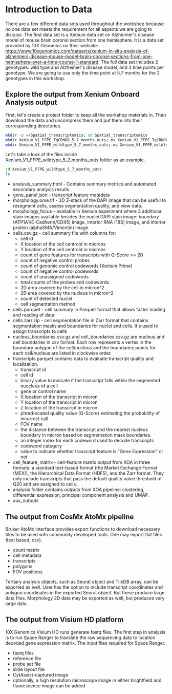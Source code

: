 # Introduction to Data

There are a few different data sets used throughout the workshop because no one data set meets the requirement for all aspects we are going to discuss. The first data set is a Xenium data set on Alzheimer's disease model of mouse brain coronal section from one hemisphere. It is a data set provided by 10X Genomics on their website: https://www.10xgenomics.com/datasets/xenium-in-situ-analysis-of-alzheimers-disease-mouse-model-brain-coronal-sections-from-one-hemisphere-over-a-time-course-1-standard. The full data set includes 2 genotypes: wild type and Alzheimer's disease model, and 3 time points per genotype. We are going to use only the time point at 5.7 months for the 2 genotypes in this workshop.


## Explore the output from Xenium Onboard Analysis output

First, let's create a project folder to keep all the workshop materials in. Then download the data and uncompress them and put them into their corresponding directories.

```bash
mkdir -p ~/Spatial_transcriptomics; cd Spatial_transcriptomics
mkdir Xenium_V1_FFPE_TgCRND8_5_7_months_outs; mv Xenium_V1_FFPE_TgCRND8_5_7_months_outs.zip Xenium_V1_FFPE_TgCRND8_5_7_months_outs/
mkdir Xenium_V1_FFPE_wildtype_5_7_months_outs; mv Xenium_V1_FFPE_wildtype_5_7_months_outs.zip Xenium_V1_FFPE_wildtype_5_7_months_outs/
```

Let's take a look at the files inside Xenium_V1_FFPE_wildtype_5_7_months_outs folder as an example.

```bash
cd Xenium_V1_FFPE_wildtype_5_7_months_outs
ls
```

* analysis_summary.html - Contains summary metrics and automated secondary analysis results
* gene_panel.json - transcript feature metadata
* morphology.ome.tif - 3D Z-stack of the DAPI image that can be useful to resegment cells, assess segmentation quality, and view data.
* morphology_focus - available in Xenium experiment where 3 additional stain images available besides the nuclei DAPI stain image: boundary (ATP1A1/E-Cadherin/CD45) image, interior RNA (18S) image, and interior protein (alphaSMA/Vimentin) image
* cells.csv.gz - cell summary file with columns for:
	* cell id
	* X location of the cell centroid in microns
	* Y location of the cell centroid in microns
	* count of gene features for transcripts with Q-Score >= 20
	* count of negative control probes
	* count of genomic control codewords (Xenium Prime)
	* count of negative control codewords
	* count of unassigned codewords
	* total counts of the probes and codewords
	* 2D area covered by the cell in micron^2
	* 2D area covered by the nucleus in micron^2
	* count of detected nuclei
	* cell segmentation method
* cells.parquet - cell summary in Parquet format that allows faster loading and reading of data
* cells.zarr.zip - cell segmentation file in Zarr format that contains segmentation masks and boundaries for nuclei and cells. It's used to assign transcripts to cells
* nucleus_boundaries.csv.gz and cell_boundaries.csv.gz are nucleus and cell boundaries in csv format. Each row represents a vertex in the boundary polygon of the cell/nucleus and the boundaries points for each cell/nucleus are listed in clockwise order.
* transcripts.parquet contains data to evaluate transcript quality and localization.
	* transcript id
	* cell id
	* binary value to indicate if the transcript falls within the segmented nuccleus of a cell
	* gene or control name
	* X location of the transcript in micron
	* Y location of the transcript in micron
	* Z location of the transcript in micron
	* phred-scaled quality value (Q-Score) estimating the probability of incorrect call
	* FOV name
	* the distance between the transcript and the nearest nucleus boundary in micron based on segmentation mask boundaries.
	* an integer index for each codeword used to decode transcripts
	* codeword category
	* value to indicate whether transcript feature is "Gene Expression" or not
* cell_feature_matrix - cell-feature matrix output from XOA in three formats: a standard text-based format (the Market Exchange Format (MEX)), the Hierarchical Data Format (HDF5), and the Zarr format. They only include transcripts that pass the default quality value threshold of Q20 and are assigned to cells.
* analysis folder contains outputs from XOA pipeline: clustering, differential expression, principal component analysis and UMAP.
* aux_outputs


## The output from CosMx AtoMx pipeline

Bruker AtoMx interface provides export functions to download necessary files to be used with community developed tools. One may export flat files (text based, csv).
* count matrix
* cell metadata
* transcripts
* polygons
* FOV positions

Tertiary analysis objects, such as Seurat object and TileDB array, can be exported as well. User has the option to include transcript coordinates and polygon coordinates in the exported Seurat object. But these produce large data files. Morphology 2D data may be exported as well, but produces very large data.

## The output from Visium HD platform

10X Genomics Visium HD runs generate fastq files. The first step in analysis is to run Space Ranger to translate the raw sequencing data to location decoded gene expression matrix. The input files required for Space Ranger.
* fastq files
* reference file
* probe set file
* slide layout file
* CytAssist-captured image
* optionally, a high resolution microscope image in either brightfield and fluorescence image can be added


